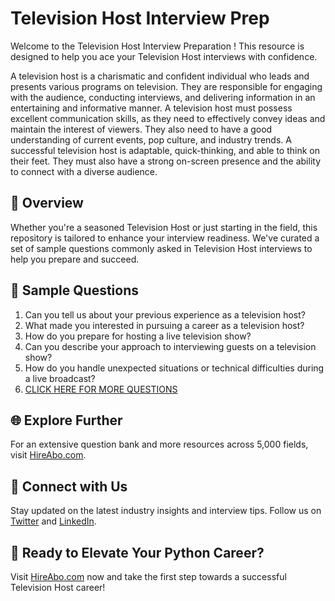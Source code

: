 # Television Host Interview Prep

Welcome to the Television Host Interview Preparation ! This resource is designed to help you ace your Television Host interviews with confidence.

A television host is a charismatic and confident individual who leads and presents various programs on television. They are responsible for engaging with the audience, conducting interviews, and delivering information in an entertaining and informative manner. A television host must possess excellent communication skills, as they need to effectively convey ideas and maintain the interest of viewers. They also need to have a good understanding of current events, pop culture, and industry trends. A successful television host is adaptable, quick-thinking, and able to think on their feet. They must also have a strong on-screen presence and the ability to connect with a diverse audience.

## 🚀 Overview

Whether you're a seasoned Television Host or just starting in the field, this repository is tailored to enhance your interview readiness. We've curated a set of sample questions commonly asked in Television Host interviews to help you prepare and succeed.

## 📝 Sample Questions

1. Can you tell us about your previous experience as a television host?
2. What made you interested in pursuing a career as a television host?
3. How do you prepare for hosting a live television show?
4. Can you describe your approach to interviewing guests on a television show?
5. How do you handle unexpected situations or technical difficulties during a live broadcast?
6. [CLICK HERE FOR MORE QUESTIONS](https://hireabo.com/job/8_2_7/Television%20Host)

## 🌐 Explore Further

For an extensive question bank and more resources across 5,000 fields, visit [HireAbo.com](https://www.hireabo.com).

## 📱 Connect with Us

Stay updated on the latest industry insights and interview tips. Follow us on [Twitter](https://twitter.com/hireabo) and [LinkedIn](https://www.linkedin.com/in/hire-abo-3609972a8/).

## 🚀 Ready to Elevate Your Python Career?

Visit [HireAbo.com](https://www.hireabo.com) now and take the first step towards a successful Television Host career!